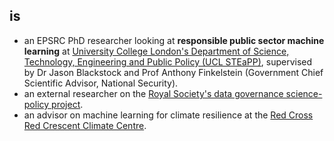 ## is
- an EPSRC PhD researcher looking at **responsible public sector machine learning** at [University College London's Department of Science, Technology, Engineering and Public Policy (UCL STEaPP)](https://www.ucl.ac.uk/steapp), supervised by Dr Jason Blackstock and Prof Anthony Finkelstein (Government Chief Scientific Advisor, National Security).
- an external researcher on the [Royal Society's data governance science-policy project](https://royalsociety.org/topics-policy/projects/data-governance/).
- an advisor on machine learning for climate resilience at the [Red Cross Red Crescent Climate Centre](http://www.climatecentre.org).
